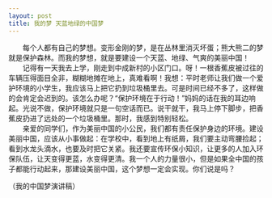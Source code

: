 ```yaml
---
layout: post
title: 我的梦 天蓝地绿的中国梦
---
```



　　每个人都有自己的梦想。变形金刚的梦，是在丛林里消灭坏蛋；熊大熊二的梦就是保护森林。而我的梦想，就是要建设一个天蓝、地绿、气爽的美丽中国！    
　　记得有一天我去上学，刚走到中成新村的小区门口。呀！一根香蕉皮被过往的车辆压得面目全非，糊糊地摊在地上，真难看啊！我想：平时老师让我们做一个爱护环境的小学生，我应该马上把它扔到垃圾桶里去。可是时间已经不多了，这样做的会肯定会迟到的。该怎么办呢？“保护环境在于行动！”妈妈的话在我的耳边响起。光说不做，保护环境就只是一句空话而已。说干就干，我马上停下脚步，把香蕉皮扔进了远处的一个垃圾桶里。那时，我感到特别轻松。    
　　亲爱的同学们，作为美丽中国的小公民，我们都有责任保护身边的环境。建设美丽中国，应该从小事做起：在学校中，看到地上有纸屑，我们要主动弯腰捡起；看到水龙头滴水，也要及时把它关紧。我还要宣传环保小知识，让更多的人加入环保队伍，让天变得更蓝，水变得更清。我一个人的力量很小，但是如果全中国的孩子都能行动起来，那建设美丽中国，这个梦想一定会实现。你们说是吗？     

（我的中国梦演讲稿）